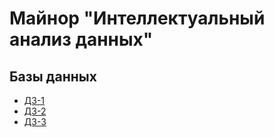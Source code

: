 # Майнор **"Интеллектуальный анализ данных"**

## Базы данных

- [ДЗ-1](DB/hw1/README.md)
- [ДЗ-2](DB/hw2/README.md)
- [ДЗ-3](DB/hw3/README.md)